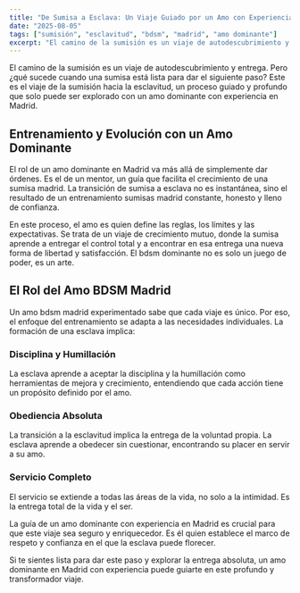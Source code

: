 ```yaml
---
title: "De Sumisa a Esclava: Un Viaje Guiado por un Amo con Experiencia en Madrid"
date: "2025-08-05"
tags: ["sumisión", "esclavitud", "bdsm", "madrid", "amo dominante"]
excerpt: "El camino de la sumisión es un viaje de autodescubrimiento y entrega. Descubre cómo un amo dominante con experiencia en Madrid puede guiarte en este profundo proceso de transformación." 
---
```


El camino de la sumisión es un viaje de autodescubrimiento y entrega. Pero ¿qué sucede cuando una sumisa está lista para dar el siguiente paso? Este es el viaje de la sumisión hacia la esclavitud, un proceso guiado y profundo que solo puede ser explorado con un amo dominante con experiencia en Madrid.

## Entrenamiento y Evolución con un Amo Dominante

El rol de un amo dominante en Madrid va más allá de simplemente dar órdenes. Es el de un mentor, un guía que facilita el crecimiento de una sumisa madrid. La transición de sumisa a esclava no es instantánea, sino el resultado de un entrenamiento sumisas madrid constante, honesto y lleno de confianza.

En este proceso, el amo es quien define las reglas, los límites y las expectativas. Se trata de un viaje de crecimiento mutuo, donde la sumisa aprende a entregar el control total y a encontrar en esa entrega una nueva forma de libertad y satisfacción. El bdsm dominante no es solo un juego de poder, es un arte.

## El Rol del Amo BDSM Madrid

Un amo bdsm madrid experimentado sabe que cada viaje es único. Por eso, el enfoque del entrenamiento se adapta a las necesidades individuales. La formación de una esclava implica:

### Disciplina y Humillación
La esclava aprende a aceptar la disciplina y la humillación como herramientas de mejora y crecimiento, entendiendo que cada acción tiene un propósito definido por el amo.

### Obediencia Absoluta
La transición a la esclavitud implica la entrega de la voluntad propia. La esclava aprende a obedecer sin cuestionar, encontrando su placer en servir a su amo.

### Servicio Completo
El servicio se extiende a todas las áreas de la vida, no solo a la intimidad. Es la entrega total de la vida y el ser.

La guía de un amo dominante con experiencia en Madrid es crucial para que este viaje sea seguro y enriquecedor. Es él quien establece el marco de respeto y confianza en el que la esclava puede florecer.

Si te sientes lista para dar este paso y explorar la entrega absoluta, un amo dominante en Madrid con experiencia puede guiarte en este profundo y transformador viaje.
